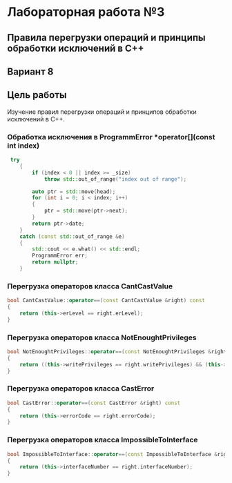 
# Лабораторная работа №3 #

## Правила перегрузки операций и принципы обработки исключений в C++ ##

## Вариант 8 ##
 

## Цель работы ##
Изучение правил перегрузки операций и принципов обработки исключений в C++. 

### Обработка исключения в ProgrammError *operator[](const int index) ###
```c++
 try
    {
        if (index < 0 || index >= _size)
            throw std::out_of_range("index out of range");

        auto ptr = std::move(head);
        for (int i = 0; i < index; i++)
        {
            ptr = std::move(ptr->next);
        }
        return ptr->date;
    }
    catch (const std::out_of_range &e)
    {
        std::cout << e.what() << std::endl;
        ProgrammError err;
        return nullptr;
    }
```

### Перегрузка операторов класса CantCastValue ###

```c++
bool CantCastValue::operator==(const CantCastValue &right) const
{
    return (this->erLevel == right.erLevel);
}
```

### Перегрузка операторов класса NotEnoughtPrivileges ###

```c++
bool NotEnoughtPrivileges::operator==(const NotEnoughtPrivileges &right) const
{
    return ((this->writePrivileges == right.writePrivileges) && (this->readPrivileges == right.readPrivileges));
}
```

### Перегрузка операторов класса CastError ###

```c++
bool CastError::operator==(const CastError &right) const
{
    return (this->errorCode == right.errorCode);
}
```

### Перегрузка операторов класса ImpossibleToInterface ###

```c++
bool ImpossibleToInterface::operator==(const ImpossibleToInterface &right) const
{
    return (this->interfaceNumber == right.interfaceNumber);
}
```

